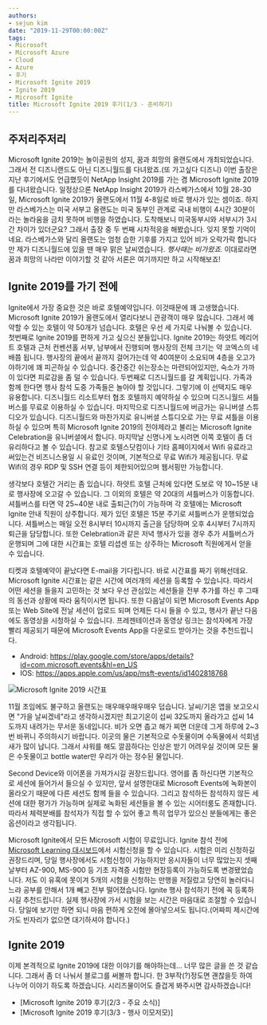 ```yaml
---
authors:
- sejun kim
date: "2019-11-29T00:00:00Z"
tags:
- Microsoft
- Microsoft Azure
- Cloud
- Azure
- 후기
- Microsoft Ignite 2019
- Ignite 2019
- Microsoft Ignite
title: Microsoft Ignite 2019 후기(1/3 - 준비하기)
---
```


## 주저리주저리
Microsoft Ignite 2019는 놀이공원의 성지, 꿈과 희망의 올랜도에서 개최되었습니다. 그래서 전 디즈니랜드도 아닌 디즈니월드를 다녀왔죠.(또 가고싶다 디즈니) 이번 출장은 지난 후기에서도 언급했듯이 NetApp Insight 2019를 가는 겸 Microsoft Ignite 2019를 다녀왔습니다. 일정상으론 NetApp Insight 2019가 라스베가스에서 10월 28-30일, Microsoft Ignite 2019가 올랜도에서 11월 4-8일로 바로 행사가 있는 셈이죠. 하지만 라스베가스는 미국 서부고 올랜도는 미국 동부인 관계로 국내 비행이 4시간 30분이라는 놀라움을 금치 못하며 비행을 하였습니다. 도착해보니 미국동부시와 서부시가 3시간 차이가 있더군요? 그래서 출장 중 두 번째 시차적응을 해봤습니다. 잊지 못할 기억이네요. 라스베가스와 달리 올랜도는 엄청 습한 기후를 가지고 있어 비가 오락가락 합니다만 제가 디즈니월드에 있을 땐 매우 맑은 날씨였습니다. *행사때는 비가왔죠.* 이대로라면 꿈과 희망의 나라만 이야기할 것 같아 서론은 여기까지만 하고 시작해보죠!

## Ignite 2019를 가기 전에
Ignite에서 가장 중요한 것은 바로 호텔예약입니다. 이것때문에 꽤 고생했습니다. Microsoft Ignite 2019가 올랜도에서 열리다보니 관광객이 매우 많습니다. 그래서 예약할 수 있는 호텔이 약 50개가 넘습니다. 호텔은 우선 세 가지로 나눠볼 수 있습니다. 첫번째로 Ignite 2019를 편하게 가고 싶으신 분들입니다. Ignite 2019는 하얏트 메리어트 호텔과 근처 컨벤션홀 서부, 남부에서 진행되며 행사장의 전체 크기는 약 코엑스의 네배쯤 됩니다. 행사장의 끝에서 끝까지 걸어가는데 약 40여분이 소요되며 4층을 오고가야하기에 꽤 피곤하실 수 있습니다. 중간중간 쉬는장소는 마련되어있지만, 숙소가 가까이 있다면 피로감을 좀 덜 수 있습니다. 두번째로 디즈니월드를 갈 계획입니다. 가족과 함께 한다면 행사 참석 도중 가족들은 놀아야 할 것입니다. 그렇기에 이 선택지도 매우 유용합니다. 디즈니월드 리소트부터 협조 호텔까지 예약하실 수 있으며 디즈니월드 셔틀버스를 무료로 이용하실 수 있습니다. 마지막으로 디즈니월드에 버금가는 유니버셜 스튜디오가 있습니다. 디즈니월드와 마찬가지로 유니버셜 스튜디오로 가는 무료 셔틀을 이용하실 수 있으며 특히 Microsoft Ignite 2019의 전야제라고 불리는 Microsoft Ignite Celebration을 유니버셜에서 합니다. 마지막날 신명나게 노시려면 이쪽 호텔이 좀 더 유리하다고 볼 수 있습니다. 참고로 호텔스닷컴이나 기타 홈페이지에서 Wifi 유료라고 써있는건 비즈니스용일 시 유료인 것이며, 기본적으로 무료 Wifi가 제공됩니다. 무료 Wifi의 경우 RDP 및 SSH 연결 등이 제한되어있으며 웹서핑만 가능합니다.

생각보다 호텔간 거리는 좀 있습니다. 하얏트 호텔 근처에 있다면 도보로 약 10~15분 내로 행사장에 오고갈 수 있습니다. 그 이외의 호텔은 약 20대의 셔틀버스가 이동합니다. 셔틀버스를 타면 약 25~40분 내로 출퇴근(?)이 가능하며 각 호텔에는 Microsoft Ignite 안내 직원이 상주합니다. 제가 있던 호텔은 15분 주기로 셔틀버스가 운행되었습니다. 셔틀버스는 매일 오전 8시부터 10시까지 출근을 담당하며 오후 4시부터 7시까지 퇴근을 담당합니다. 또한 Celebration과 같은 저녁 행사가 있을 경우 추가 셔틀버스가 운행되며 그에 대한 시간표는 호텔 리셥센 또는 상주하는 Microsoft 직원에게서 얻을 수 있습니다.

티켓과 호텔예약이 끝났다면 E-mail을 기다립니다. 바로 시간표를 짜기 위해선데요. Microsoft Ignite 시간표는 같은 시간에 여러개의 세션을 등록할 수 있습니다. 따라서 어떤 세션을 들을지 고민하는 것 보다 우선 관심있는 세션들을 전부 추가를 하신 후 그때의 동선과 상황에 따라 움직이시면 됩니다. 또한 다음날이 되면 Microsoft Events App 또는 Web Site에 전날 세션이 업로드 되며 언제든 다시 들을 수 있고, 행사가 끝난 다음에도 동영상을 시청하실 수 있습니다. 프레젠테이션과 동영상 링크는 참석자에게 가장 빨리 제공되기 때문에 Microsoft Events App을 다운로드 받아가는 것을 추천드립니다.

- Android: https://play.google.com/store/apps/details?id=com.microsoft.events&hl=en_US
- IOS: https://apps.apple.com/us/app/msft-events/id1402818768

![Microsoft Ignite 2019 시간표](images/Ignite_2019_schedule.PNG)

11월 초임에도 불구하고 올랜도는 매우매우매우매우 덥습니다. 날씨/기온 앱을 보고오시면 "가을 날씨겠네"라고 생각하시겠지만 최고기온이 섭씨 32도까지 올라가고 섭씨 14도까지 내려가는 무서운 동네입니다. 비가 오면 춥고 해가 찌면 더운데 그게 하루에 2~3번 바뀌니 주의하시기 바랍니다. 이곳의 물은 기본적으로 수돗물이며 수독물에서 석회냄새가 많이 납니다. 그래서 샤워를 해도 깔끔하다는 인상은 받기 어려우실 것이며 모든 물은 수돗물이고 bottle water만 우리가 아는 정수된 물입니다.

Second Device와 이어폰을 가져가시길 권장드립니다. 영어를 좀 하신다면 기본적으로 세션에 들어가서 들으실 수 있지만, 앞서 설명한대로 Microsoft Events에 녹화본이 올라오기 때문에 다른 세션도 함께 들을 수 있습니다. 그리고 참석하든 참석하지 않든 세션에 대한 평가가 가능하며 실제로 녹화된 세션들을 볼 수 있는 시어터룸도 존재합니다. 따라서 체력분배를 참석자가 직접 할 수 있어 좋고 특히 업무가 있으신 분들에게는 좋은 옵션이라고 생각됩니다.

Microsoft Ignite에서 모든 Microsoft 시험이 무료입니다. Ignite 참석 전에 [Microsoft Learning 대시보드](https://www.microsoft.com/en-us/learning/dashboard.aspx)에서 시험신청을 할 수 있습니다. 시험은 미리 신청하길 권장드리며, 당일 행사장에서도 시험신청이 가능하지만 응시자들이 너무 많았는지 셋째날부터 AZ-900, MS-900 등 기초 자격증 시험만 현장등록이 가능하도록 변경됐었습니다. 저도 이 유혹에 못이겨 5개의 시험을 신청하는 만행을 저질렀고 당연히 놀러다니느랴 공부를 안해서 1개 빼고 전부 떨어졌습니다. Ignite 행사 참석하기 전에 꼭 등록하시길 추천드립니다. 실제 행사장에 가서 시험을 보는 시간은 마음대로 조절할 수 있습니다. 당일에 보기만 하면 되니 마음 편하게 오전에 몰아넣으셔도 됩니다.(어짜피 제시간에 가도 빈자리가 없으면 대기하셔야 합니다.)

## Ignite 2019
이제 본격적으로 Ignite 2019에 대한 이야기를 해야하는데... 너무 많은 글을 쓴 것 같습니다. 그래서 좀 더 나눠서 블로그를 써볼까 합니다. 한 3부작(?)정도면 괜찮을듯 하여 나누어 이야기 하도록 하겠습니다. 시리즈물이어도 즐겁게 봐주시면 감사하겠습니다!

- [Microsoft Ignite 2019 후기(2/3 - 주요 소식)]
- [Microsoft Ignite 2019 후기(3/3 - 행사 이모저모)]
